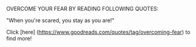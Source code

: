 OVERCOME YOUR FEAR BY READING FOLLOWING QUOTES:

"When you're scared, you stay as you are!"

Click [here] (https://www.goodreads.com/quotes/tag/overcoming-fear) to find more!